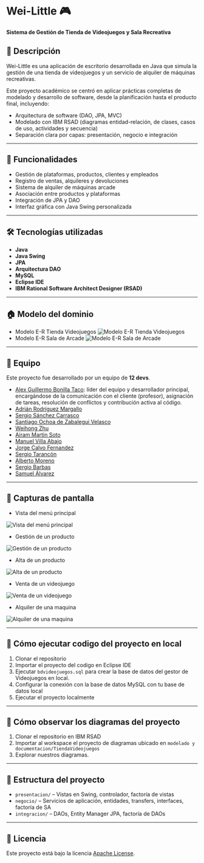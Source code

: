 # Wei-Little 🎮  
**Sistema de Gestión de Tienda de Videojuegos y Sala Recreativa**

## 📌 Descripción  
Wei-Little es una aplicación de escritorio desarrollada en Java que simula la gestión de una tienda de videojuegos y un servicio de alquiler de máquinas recreativas.

Este proyecto académico se centró en aplicar prácticas completas de modelado y desarrollo de software, desde la planificación hasta el producto final, incluyendo:  
- Arquitectura de software (DAO, JPA, MVC)  
- Modelado con IBM RSAD (diagramas entidad-relación, de clases, casos de uso, actividades y secuencia)  
- Separación clara por capas: presentación, negocio e integración

---

## 🧠 Funcionalidades  
- Gestión de plataformas, productos, clientes y empleados  
- Registro de ventas, alquileres y devoluciones  
- Sistema de alquiler de máquinas arcade  
- Asociación entre productos y plataformas  
- Integración de JPA y DAO  
- Interfaz gráfica con Java Swing personalizada

---

## 🛠️ Tecnologías utilizadas  
- **Java**  
- **Java Swing**  
- **JPA**  
- **Arquitectura DAO**  
- **MySQL**  
- **Eclipse IDE**  
- **IBM Rational Software Architect Designer (RSAD)**

---

## 🏠 Modelo del dominio  
- Modelo E-R Tienda Videojuegos
![Modelo E-R Tienda Videojuegos](screenshots/modelo-videojuegos.png)
- Modelo E-R Sala de Arcade
![Modelo E-R Sala de Arcade](screenshots/modelo-arcade.png)

---

## 👥 Equipo  
Este proyecto fue desarrollado por un equipo de **12 devs**.  
- [Alex Guillermo Bonilla Taco](https://github.com/alex-boni): líder del equipo y desarrollador principal, encargándose de la comunicación con el cliente (profesor), asignación de tareas, resolución de conflictos y contribución activa al código.
- [Adrián Rodríguez Margallo](https://github.com/adrizz8)
- [Sergio Sánchez Carrasco](https://github.com/WalterDeRacagua) 
- [Santiago Ochoa de Zabalegui Velasco](https://github.com/SantiOch)
- [Weihong Zhu](https://github.com/whz0) 
- [Airam Martin Soto](https://github.com/airamsoto)
- [Manuel Villa Abajo](https://github.com/Manuvi03) 
- [Jorge Calvo Fernandez](https://github.com/jorgecafe) 
- [Sergio Tarancón](https://github.com/sertaran) 
- [Alberto Moreno](https://github.com/albertomog88) 
- [Sergio Barbas](https://github.com/SerBarbas) 
- [Samuel Álvarez](https://github.com/samualvmed) 
---

## 📸 Capturas de pantalla


- Vista del menú principal

  
![Vista del menú principal](screenshots/pantalla-principal.png)


- Gestión de un producto

  
![Gestión de un producto](screenshots/producto-plataforma.png)


- Alta de un producto

  
![Alta de un producto](screenshots/alta-maquina.png)


- Venta de un videojuego

  
![Venta de un videojuego](screenshots/venta.png)


- Alquiler de una maquina


![Alquiler de una maquina](screenshots/alquilar-maquina.png)


---

## 🚀 Cómo ejecutar codigo del proyecto en local  
1. Clonar el repositorio  
2. Importar el proyecto del codigo en Eclipse IDE
3. Ejecutar `bdvideojuegos.sql` para crear la base de datos del gestor de Videojuegos en local.  
4. Configurar la conexión con la base de datos MySQL con tu base de datos local
5. Ejecutar el proyecto localmente

---

## 🚀 Cómo observar los diagramas del proyecto
1. Clonar el repositorio en IBM RSAD  
2. Importar al workspace el proyecto de diagramas ubicado en `modelado y documentacion/TiendaVideojuegos`
3. Explorar nuestros diagramas.  

---

## 📂 Estructura del proyecto   
- `presentacion/` – Vistas en Swing, controlador, factoría de vistas  
- `negocio/` – Servicios de aplicación, entidades, transfers, interfaces, factoría de SA
- `integracion/` – DAOs, Entity Manager JPA, factoría de DAOs

---

## 📄 Licencia  

Este proyecto está bajo la licencia [Apache License](LICENSE).
